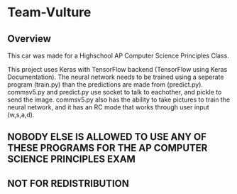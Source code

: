 # Team-Vulture

## Overview
This car was made for a Highschool AP Computer Science Principles Class. 

This project uses Keras with TensorFlow backend (TensorFlow using Keras Documentation). The neural network needs to be trained using a seperate program (train.py) than the predictions are made from (predict.py). commsv5.py and predict.py use socket to talk to eachother, and pickle to send the image. commsv5.py also has the ability to take pictures to train the neural network, and it has an RC mode that works through user input (w,s,a,d).



## NOBODY ELSE IS ALLOWED TO USE ANY OF THESE PROGRAMS FOR THE AP COMPUTER SCIENCE PRINCIPLES EXAM
## NOT FOR REDISTRIBUTION
